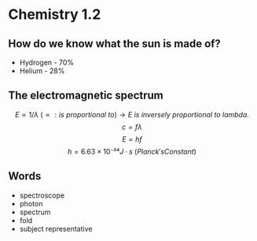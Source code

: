 # Chemistry 1.2
## How do we know what the sun is made of?
+ Hydrogen - 70%
+ Helium - 28%

## The electromagnetic spectrum
$$
E ∝ 1/λ
\ (∝:is\ proportional \ to)\to E \ is \ inversely \ proportional \ to \ lambda.
$$
$$
c=fλ
$$
$$
E=hf
$$
$$
h = 6.63 × 10⁻³⁴ J·s \ (Planck's Constant)
$$
## Words
+ spectroscope
+ photon
+ spectrum
+ fold
+ subject representative